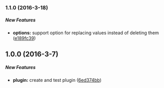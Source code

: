 ### 1.1.0 (2016-3-18)

##### New Features

* **options:** support option for replacing values instead of deleting them ([e189fc39](https://github.com/lob/hapi-sanitize-payload/commit/e189fc3900183a9304487a79261c132ab3af054b))

## 1.0.0 (2016-3-7)

##### New Features

* **plugin:** create and test plugin ([6ed374bb](https://github.com/lob/hapi-sanitize-payload/commit/6ed374bb28d27dbe8f54896c638e8638d58901b2))


